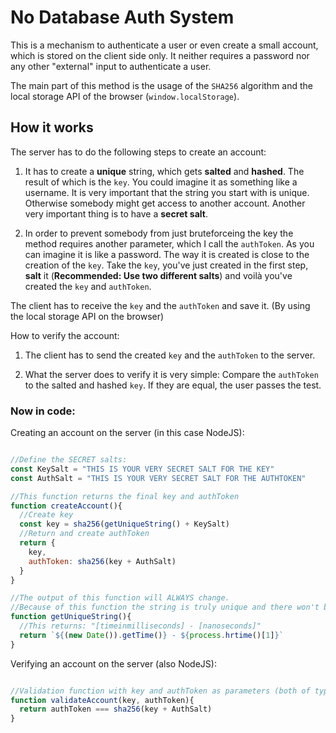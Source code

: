 # No Database Auth System
This is a mechanism to authenticate a user or even create a small account, which is stored on the client side only. It neither requires a password nor any other "external" input to authenticate a user.


The main part of this method is the usage of the `SHA256` algorithm and the local storage API of the browser (`window.localStorage`).


## How it works

The server has to do the following steps to create an account:

1. It has to create a **unique** string, which gets **salted** and **hashed**. The result of which is the `key`. You could imagine it as something like a username. It is very important that the string you start with is unique. Otherwise somebody might get access to another account. Another very important thing is to have a **secret salt**.

2. In order to prevent somebody from just bruteforceing the key the method requires another parameter, which I call the `authToken`. As you can imagine it is like a password. The way it is created is close to the creation of the `key`. Take the `key`, you've just created in the first step, **salt** it (**Recommended: Use two different salts**) and voilà you've created the `key` and `authToken`.

The client has to receive the `key` and the `authToken` and save it. (By using the local storage API on the browser)


How to verify the account:

1. The client has to send the created `key` and the `authToken` to the server.

2. What the server does to verify it is very simple: Compare the `authToken` to the salted and hashed `key`. If they are equal, the user passes the test.

### Now in code:

Creating an account on the server (in this case NodeJS):
```javascript

//Define the SECRET salts:
const KeySalt = "THIS IS YOUR VERY SECRET SALT FOR THE KEY"
const AuthSalt = "THIS IS YOUR VERY SECRET SALT FOR THE AUTHTOKEN"

//This function returns the final key and authToken
function createAccount(){
  //Create key
  const key = sha256(getUniqueString() + KeySalt)
  //Return and create authToken
  return {
    key,
    authToken: sha256(key + AuthSalt)
  }
}

//The output of this function will ALWAYS change.
//Because of this function the string is truly unique and there won't be any "username collisions"
function getUniqueString(){
  //This returns: "[timeinmilliseconds] - [nanoseconds]"
  return `${(new Date()).getTime()} - ${process.hrtime()[1]}`
}
```

Verifying an account on the server (also NodeJS):
```javascript

//Validation function with key and authToken as parameters (both of type string)
function validateAccount(key, authToken){
  return authToken === sha256(key + AuthSalt)
}

```
